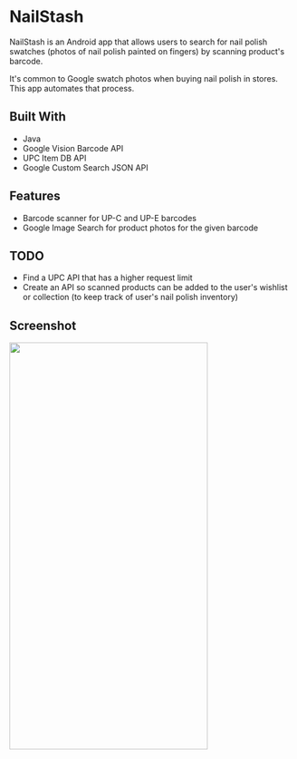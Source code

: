 # NailStash

NailStash is an Android app that allows users to search for nail polish swatches (photos of nail polish painted on fingers) by 
scanning product's barcode. 

It's common to Google swatch photos when buying nail polish in stores. This app automates that process.

## Built With

* Java
* Google Vision Barcode API
* UPC Item DB API
* Google Custom Search JSON API

## Features

* Barcode scanner for UP-C and UP-E barcodes
* Google Image Search for product photos for the given barcode

## TODO

* Find a UPC API that has a higher request limit
* Create an API so scanned products can be added to the user's wishlist or collection (to keep track of user's nail polish inventory)

## Screenshot

<img src = https://raw.githubusercontent.com/ohhelloserena/NailStash/master/Screenshot_20180219-220956.png width="350" height="718">

